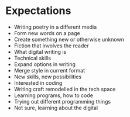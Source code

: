 # Expectations

- Writing poetry in a different media
- Form new words on a page
- Create something new or otherwise unknown
- Fiction that involves the reader
- What digital writing is
- Technical skills
- Expand options in writing
- Merge style in current format
- New skills, new possibilities
- Interested in coding
- Writing craft remodelled in the tech space
- Learning programs, how to code
- Trying out different programming things
- Not sure, learning about the digital
